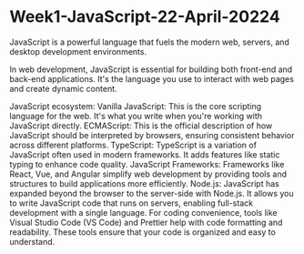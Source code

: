 # Week1-JavaScript-22-April-20224
JavaScript is a powerful language that fuels the modern web, servers, and desktop development environments.

In web development, JavaScript is essential for building both front-end and back-end applications. It's the language you use to interact with web pages and create dynamic content.

 JavaScript ecosystem:
Vanilla JavaScript: This is the core scripting language for the web. It's what you write when you're working with JavaScript directly.
ECMAScript: This is the official description of how JavaScript should be interpreted by browsers, ensuring consistent behavior across different platforms.
TypeScript: TypeScript is a variation of JavaScript often used in modern frameworks. It adds features like static typing to enhance code quality.
JavaScript Frameworks: Frameworks like React, Vue, and Angular simplify web development by providing tools and structures to build applications more efficiently.
Node.js: JavaScript has expanded beyond the browser to the server-side with Node.js. It allows you to write JavaScript code that runs on servers, enabling full-stack development with a single language.
For coding convenience, tools like Visual Studio Code (VS Code) and Prettier help with code formatting and readability. These tools ensure that your code is organized and easy to understand.

